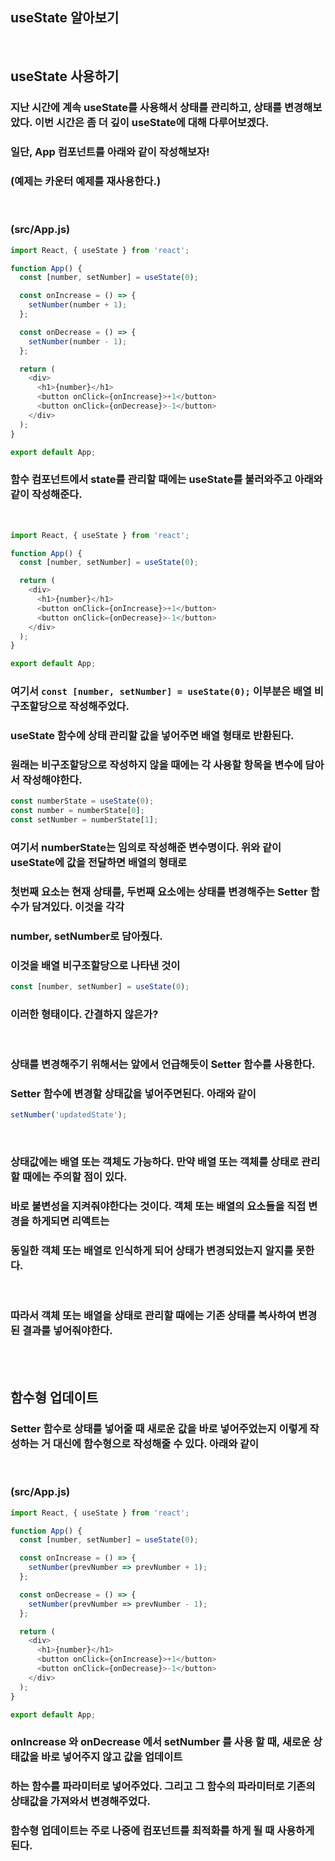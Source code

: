 ## useState 알아보기

<br>

## useState 사용하기

### 지난 시간에 계속 useState를 사용해서 상태를 관리하고, 상태를 변경해보았다. 이번 시간은 좀 더 깊이 useState에 대해 다루어보겠다.

### 일단, App 컴포넌트를 아래와 같이 작성해보자!

### (예제는 카운터 예제를 재사용한다.)

<br>

### (src/App.js)

```javascript
import React, { useState } from 'react';

function App() {
  const [number, setNumber] = useState(0);

  const onIncrease = () => {
    setNumber(number + 1);
  };

  const onDecrease = () => {
    setNumber(number - 1);
  };

  return (
    <div>
      <h1>{number}</h1>
      <button onClick={onIncrease}>+1</button>
      <button onClick={onDecrease}>-1</button>
    </div>
  );
}

export default App;
```

### 함수 컴포넌트에서 state를 관리할 때에는 useState를 불러와주고 아래와 같이 작성해준다.

<br>

```javascript
import React, { useState } from 'react';

function App() {
  const [number, setNumber] = useState(0);

  return (
    <div>
      <h1>{number}</h1>
      <button onClick={onIncrease}>+1</button>
      <button onClick={onDecrease}>-1</button>
    </div>
  );
}

export default App;
```

### 여기서 <code>const [number, setNumber] = useState(0);</code> 이부분은 배열 비구조할당으로 작성해주었다.

### useState 함수에 상태 관리할 값을 넣어주면 배열 형태로 반환된다.

### 원래는 비구조할당으로 작성하지 않을 때에는 각 사용할 항목을 변수에 담아서 작성해야한다.

```javascript
const numberState = useState(0);
const number = numberState[0];
const setNumber = numberState[1];
```

### 여기서 numberState는 임의로 작성해준 변수명이다. 위와 같이 useState에 값을 전달하면 배열의 형태로

### 첫번째 요소는 현재 상태를, 두번째 요소에는 상태를 변경해주는 Setter 함수가 담겨있다. 이것을 각각

### number, setNumber로 담아줬다.

### 이것을 배열 비구조할당으로 나타낸 것이

```javascript
const [number, setNumber] = useState(0);
```

### 이러한 형태이다. 간결하지 않은가?

<br>

### 상태를 변경해주기 위해서는 앞에서 언급해듯이 Setter 함수를 사용한다.

### Setter 함수에 변경할 상태값을 넣어주면된다. 아래와 같이

```javascript
setNumber('updatedState');
```

<br>

### 상태값에는 배열 또는 객체도 가능하다. 만약 배열 또는 객체를 상태로 관리할 때에는 주의할 점이 있다.

### 바로 불변성을 지켜줘야한다는 것이다. 객체 또는 배열의 요소들을 직접 변경을 하게되면 리액트는

### 동일한 객체 또는 배열로 인식하게 되어 상태가 변경되었는지 알지를 못한다.

<br>

### 따라서 객체 또는 배열을 상태로 관리할 때에는 기존 상태를 복사하여 변경된 결과를 넣어줘야한다.

<br><br>

## 함수형 업데이트

### Setter 함수로 상태를 넣어줄 때 새로운 값을 바로 넣어주었는지 이렇게 작성하는 거 대신에 함수형으로 작성해줄 수 있다. 아래와 같이

<br>

### (src/App.js)

```javascript
import React, { useState } from 'react';

function App() {
  const [number, setNumber] = useState(0);

  const onIncrease = () => {
    setNumber(prevNumber => prevNumber + 1);
  };

  const onDecrease = () => {
    setNumber(prevNumber => prevNumber - 1);
  };

  return (
    <div>
      <h1>{number}</h1>
      <button onClick={onIncrease}>+1</button>
      <button onClick={onDecrease}>-1</button>
    </div>
  );
}

export default App;
```

### onIncrease 와 onDecrease 에서 setNumber 를 사용 할 때, 새로운 상태값을 바로 넣어주지 않고 값을 업데이트

### 하는 함수를 파라미터로 넣어주었다. 그리고 그 함수의 파라미터로 기존의 상태값을 가져와서 변경해주었다.

### 함수형 업데이트는 주로 나중에 컴포넌트를 최적화를 하게 될 때 사용하게 된다.
